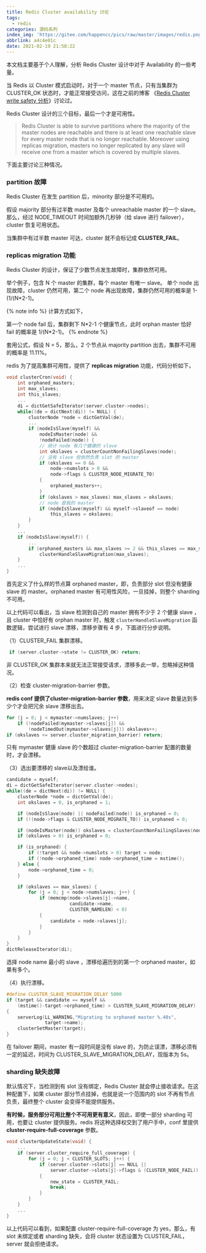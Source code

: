 ```yaml
---
title: Redis Cluster availability 讨论
tags:
  - redis
categories: 源码系列
index_img: 'https://gitee.com/happencc/pics/raw/master/images/redis.png'
abbrlink: a4c4e01c
date: 2021-02-19 21:58:22
---
```


本文档主要基于个人理解，分析 Redis Cluster 设计中对于 Availability 的一些考量。
<!-- more -->
当 Redis 以 Cluster 模式启动时，对于一个 master 节点，只有当集群为 CLUSTER_OK 状态时，才能正常接受访问，这在之前的博客 《[Redis Cluster write safety 分析](https://happencc.gitee.io/a9d44741.html)》讨论过。

Redis Cluster 设计的三个目标，最后一个才是可用性。

> Redis Cluster is able to survive partitions where the majority of the master nodes are reachable and there is at least one reachable slave for every master node that is no longer reachable. Moreover using replicas migration, masters no longer replicated by any slave will receive one from a master which is covered by multiple slaves.

下面主要讨论三种情况。

### partition 故障

Redis Cluster 在发生 partition 后，minority 部分是不可用的。

假设 majority 部分有过半数 master 及每个 unreachable master 的一个 slave。那么，经过 NODE_TIMEOUT 时间加额外几秒钟（给 slave 进行 failover），cluster 恢复可用状态。

当集群中有过半数 master 可达，cluster 就不会标记成 **CLUSTER_FAIL**。

### replicas migration 功能

Redis Cluster 的设计，保证了少数节点发生故障时，集群依然可用。

举个例子，包含 N 个 master 的集群，每个 master 有唯一 slave。
单个 node 出现故障，cluster 仍然可用，第二个 node 再出现故障，集群仍然可用的概率是 1-(1/(N\*2-1)。

{% note info %}
计算方式如下，

第一个 node fail 后，集群剩下 N\*2-1 个健康节点，此时 orphan master 恰好 fail 的概率是 1/(N*2-1)。
{% endnote %}

套用公式，假设 N = 5，那么，2 个节点从 majority  partition 出去，集群不可用的概率是 11.11%。

redis 为了提高集群可用性，提供了 **replicas migration** 功能，代码分析如下，

```c
void clusterCron(void) {
    int orphaned_masters;
    int max_slaves;
    int this_slaves;
    ... 
    di = dictGetSafeIterator(server.cluster->nodes);
    while((de = dictNext(di)) != NULL) {
    	clusterNode *node = dictGetVal(de);
        ...
        if (nodeIsSlave(myself) && 
            nodeIsMaster(node) && 
            !nodeFailed(node)) {
            // 统计 node 有几个健康的 slave
            int okslaves = clusterCountNonFailingSlaves(node);
            // 没有 slave 但依然负责 slot 的 master
            if (okslaves == 0 && 
                node->numslots > 0 && 
                node->flags & CLUSTER_NODE_MIGRATE_TO)
            {
                orphaned_masters++;
            }
            if (okslaves > max_slaves) max_slaves = okslaves;
            // node 是我的 master
            if (nodeIsSlave(myself) && myself->slaveof == node)
                this_slaves = okslaves;
        }
    }
    ...
    if (nodeIsSlave(myself)) {
        ...
       	if (orphaned_masters && max_slaves >= 2 && this_slaves == max_slaves)
            clusterHandleSlaveMigration(max_slaves);
    }
    ...
}
```

首先定义了什么样的节点算 orphaned master，即，负责部分 slot 但没有健康 slave 的 master。orphaned master 有可用性风险，一旦挂掉，则整个 sharding 不可用。

以上代码可以看出，当 slave 检测到自己的 master 拥有不少于 2 个健康 slave ，且 cluster 中恰好有 orphan master 时，触发 `clusterHandleSlaveMigration` 函数逻辑，尝试进行 slave 漂移，漂移步骤有 4 步，下面进行分步说明。

（1）CLUSTER_FAIL 集群漂移。

```c
 if (server.cluster->state != CLUSTER_OK) return;
```

非 CLUSTER_OK 集群本来就无法正常接受请求，漂移多此一举，忽略掉这种情况。

（2）检查 cluster-migration-barrier 参数。

**redis conf 提供了cluster-migration-barrier 参数**，用来决定 slave 数量达到多少个才会把冗余 slave 漂移出去。

```c
for (j = 0; j < mymaster->numslaves; j++)
    if (!nodeFailed(mymaster->slaves[j]) &&
        !nodeTimedOut(mymaster->slaves[j])) okslaves++;
if (okslaves <= server.cluster_migration_barrier) return;
```

只有 mymaster 健康 slave 的个数超过 cluster-migration-barrier 配置的数量时，才会漂移。

（3）选出要漂移的 slave以及漂给谁。

```c
candidate = myself;
di = dictGetSafeIterator(server.cluster->nodes);
while((de = dictNext(di)) != NULL) {
    clusterNode *node = dictGetVal(de);
    int okslaves = 0, is_orphaned = 1;

    if (nodeIsSlave(node) || nodeFailed(node)) is_orphaned = 0;
    if (!(node->flags & CLUSTER_NODE_MIGRATE_TO)) is_orphaned = 0;

    if (nodeIsMaster(node)) okslaves = clusterCountNonFailingSlaves(node);
    if (okslaves > 0) is_orphaned = 0;

    if (is_orphaned) {
        if (!target && node->numslots > 0) target = node;
        if (!node->orphaned_time) node->orphaned_time = mstime();
    } else {
        node->orphaned_time = 0;
    }

    if (okslaves == max_slaves) {
        for (j = 0; j < node->numslaves; j++) {
            if (memcmp(node->slaves[j]->name,
                       candidate->name,
                       CLUSTER_NAMELEN) < 0)
            {
                candidate = node->slaves[j];
            }
        }
    }
}
dictReleaseIterator(di);
```

选择 node name 最小的 slave ，漂移给遍历到的第一个 orphaned master，如果有多个。

（4）执行漂移。

```c
#define CLUSTER_SLAVE_MIGRATION_DELAY 5000 
if (target && candidate == myself &&
    (mstime()-target->orphaned_time) > CLUSTER_SLAVE_MIGRATION_DELAY)
{
    serverLog(LL_WARNING,"Migrating to orphaned master %.40s",
              target->name);
    clusterSetMaster(target);
}
```

在 failover 期间，master 有一段时间是没有 slave 的，为防止误漂，漂移必须有一定的延迟，时间为 CLUSTER_SLAVE_MIGRATION_DELAY，现版本为 5s。

### sharding 缺失故障

默认情况下，当检测到有 slot 没有绑定，Redis Cluster 就会停止接收请求。在这种配置下，如果 cluster 部分节点挂掉，也就是说一个范围内的 slot 不再有节点负责，最终整个 cluster 会变得不能提供服务。

**有时候，服务部分可用比整个不可用更有意义**，因此，即使一部分 sharding 可用，也要让 cluster 提供服务。redis 将这种选择权交到了用户手中，conf 里提供 **cluster-require-full-coverage** 参数。

```c
void clusterUpdateState(void) {
    ...
    if (server.cluster_require_full_coverage) { 
        for (j = 0; j < CLUSTER_SLOTS; j++) {
            if (server.cluster->slots[j] == NULL ||
                server.cluster->slots[j]->flags & (CLUSTER_NODE_FAIL))
            {
                new_state = CLUSTER_FAIL;
                break;
            }
        }
    }
    ...
}
```

以上代码可以看到，如果配置 cluster-require-full-coverage 为 yes，那么，有 slot 未绑定或者 sharding 缺失，会将 cluster 状态设置为 CLUSTER_FAIL，server 就会拒绝请求。